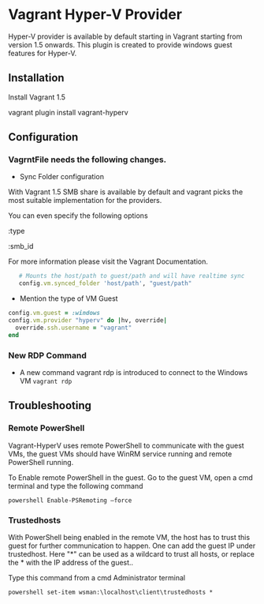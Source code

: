 # Vagrant Hyper-V Provider

Hyper-V provider is available by default starting in Vagrant starting from version 1.5 onwards. This plugin is created to provide windows guest features for Hyper-V.


## Installation
Install Vagrant 1.5

vagrant plugin install vagrant-hyperv

## Configuration


### VagrntFile needs the following changes.

- Sync Folder configuration

With Vagrant 1.5 SMB share is available by default and vagrant picks the most suitable
implementation for the providers.

You can even specify the following options

 :type
 
 :smb_id

For more information please visit the Vagrant Documentation.

```ruby
   # Mounts the host/path to guest/path and will have realtime sync
   config.vm.synced_folder 'host/path', "guest/path"
```
- Mention the type of VM Guest

```ruby
config.vm.guest = :windows
config.vm.provider "hyperv" do |hv, override|
  override.ssh.username = "vagrant"
end
```
### New RDP Command
* A new command vagrant rdp is introduced to connect to the Windows VM
` vagrant rdp `

## Troubleshooting

### Remote PowerShell
Vagrant-HyperV uses remote PowerShell to communicate with the guest VMs, the guest VMs should have WinRM service running and remote PowerShell running.

To Enable remote PowerShell in the guest.
Go to the guest VM, open a cmd terminal and type the following command
```
powershell Enable-PSRemoting –force
```
### Trustedhosts
With PowerShell being enabled in the remote VM, the host has to trust this guest for further communication to happen.
One can add the guest IP under trustedhost. Here "*" can be used as a wildcard to trust all hosts, or replace the * with the IP address of the guest..

Type this command from a cmd Administrator terminal

`
powershell set-item wsman:\localhost\client\trustedhosts *
`
